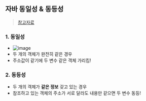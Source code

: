 ## 자바 동일성 & 동등성
> [참고자료](https://steady-coding.tistory.com/534)

### 1. 동일성
- ![image](https://user-images.githubusercontent.com/61215550/209037304-d6067c21-30c6-4f8f-b2ee-ef40464c623a.png)
- 두 개의 객체가 완전히 같은 경우
- 주소값이 같기에 두 변수 같은 객체 가리킴!

### 2. 동등성
- 두 개의 객체가 **같은 정보** 갖고 있는 경우
- 참조하고 있는 객체의 주소가 서로 달라도 내용만 같으면 두 변수 동등!
